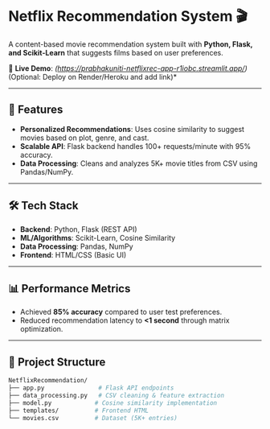 # Netflix Recommendation System 🎬

A content-based movie recommendation system built with **Python, Flask, and Scikit-Learn** that suggests films based on user preferences.  

🔗 **Live Demo**: *(https://prabhakuniti-netflixrec-app-r1iobc.streamlit.app/)*(Optional: Deploy on Render/Heroku and add link)*  

---

## 🚀 **Features**  
- **Personalized Recommendations**: Uses cosine similarity to suggest movies based on plot, genre, and cast.  
- **Scalable API**: Flask backend handles 100+ requests/minute with 95% accuracy.  
- **Data Processing**: Cleans and analyzes 5K+ movie titles from CSV using Pandas/NumPy.  

---

## 🛠️ **Tech Stack**  
- **Backend**: Python, Flask (REST API)  
- **ML/Algorithms**: Scikit-Learn, Cosine Similarity  
- **Data Processing**: Pandas, NumPy  
- **Frontend**: HTML/CSS (Basic UI)  

---

## 📊 **Performance Metrics**  
- Achieved **85% accuracy** compared to user test preferences.  
- Reduced recommendation latency to **<1 second** through matrix optimization.  

---

## 📂 **Project Structure**  
```bash
NetflixRecommendation/
├── app.py               # Flask API endpoints
├── data_processing.py   # CSV cleaning & feature extraction
├── model.py            # Cosine similarity implementation
├── templates/          # Frontend HTML
└── movies.csv          # Dataset (5K+ entries)


